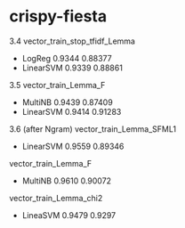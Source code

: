 # crispy-fiesta
3.4 
vector_train_stop_tfidf_Lemma 
* LogReg 0.9344 0.88377
* LinearSVM 0.9339 0.88861

3.5
vector_train_Lemma_F
* MultiNB 0.9439 0.87409
* LinearSVM 0.9414 0.91283

3.6 (after Ngram)
vector_train_Lemma_SFML1
* LinearSVM 0.9559 0.89346

vector_train_Lemma_F
* MultiNB 0.9610 0.90072

vector_train_Lemma_chi2
* LineaSVM 0.9479 0.9297
